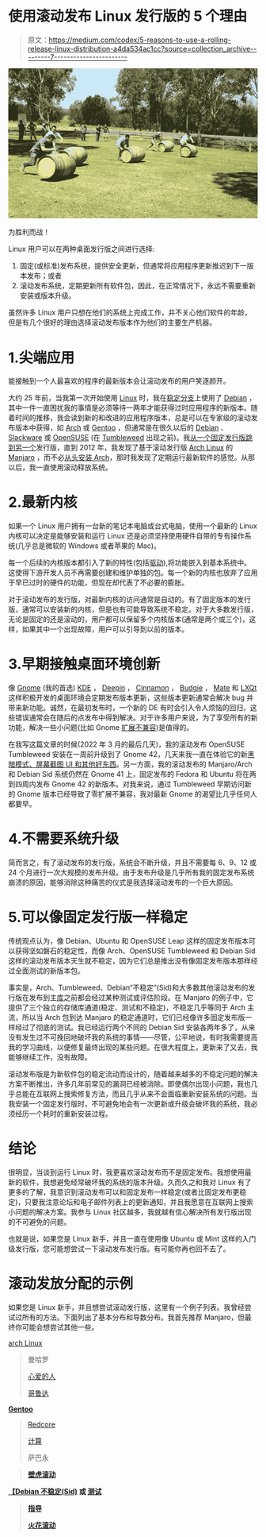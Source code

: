 # 使用滚动发布 Linux 发行版的 5 个理由

> 原文：<https://medium.com/codex/5-reasons-to-use-a-rolling-release-linux-distribution-a4da534ac1cc?source=collection_archive---------7----------------------->

![](img/c3f0aa8d5741860fa82d52c91ba5fa74.png)

为胜利而战！

Linux 用户可以在两种桌面发行版之间进行选择:

1.  固定(或标准)发布系统，提供安全更新，但通常将应用程序更新推迟到下一版本发布；或者
2.  滚动发布系统，定期更新所有软件包，因此，在正常情况下，永远不需要重新安装或版本升级。

虽然许多 Linux 用户只想在他们的系统上完成工作，并不关心他们软件的年龄，但是有几个很好的理由选择滚动发布版本作为他们的主要生产机器。

# 1.尖端应用

能接触到一个人最喜欢的程序的最新版本会让滚动发布的用户笑逐颜开。

大约 25 年前，当我第一次开始使用 [Linux](https://opensource.com/resources/linux) 时，我在[稳定分支](https://wiki.debian.org/DebianStable)上使用了 [Debian](https://www.debian.org/) ，其中一件一直困扰我的事情是必须等待一两年才能获得过时应用程序的新版本。随着时间的推移，我会读到新的和改进的应用程序版本，总是可以在专家级的滚动发布版本中获得，如 [Arch](https://archlinux.org/) 或 [Gentoo](https://www.gentoo.org/) ，但通常是在很久以后的 [Debian](https://www.debian.org/) 、 [Slackware](http://www.slackware.com/) 或 [OpenSUSE](https://www.opensuse.org/) (在 [Tumbleweed](https://www.opensuse.org/#Tumbleweed) 出现之前)。我[从一个固定发行版跳到另一个](https://embeddedinventor.com/distro-hopping-what-why-how-explained/)发行版，直到 2012 年，我发现了基于滚动发行版 [Arch Linux](https://archlinux.org/) 的 [Manjaro](https://manjaro.org/) ，而不必[从头安装 Arch](https://wiki.archlinux.org/title/installation_guide)，那时我发现了定期运行最新软件的感觉。从那以后，我一直使用滚动释放系统。

# 2.最新内核

如果一个 Linux 用户拥有一台新的笔记本电脑或台式电脑，使用一个最新的 Linux 内核可以决定是能够安装和运行 Linux 还是必须坚持使用硬件自带的专有操作系统(几乎总是微软的 Windows 或者苹果的 Mac)。

每一个后续的内核版本都引入了新的特性(包括[驱动](https://www.linux.org/threads/the-linux-kernel-drivers.8680/)),将功能嵌入到基本系统中。这使得下游开发人员不再需要创建和维护单独的包。每一个新的内核也放弃了应用于早已过时的硬件的功能，但现在却代表了不必要的膨胀。

对于滚动发布的发行版，对最新内核的访问通常是自动的。有了固定版本的发行版，通常可以安装新的内核，但是也有可能导致系统不稳定。对于大多数发行版，无论是固定的还是滚动的，用户都可以保留多个内核版本(通常是两个或三个)，这样，如果其中一个出现故障，用户可以引导到以前的版本。

# 3.早期接触桌面环境创新

像 [Gnome](https://www.gnome.org/) (我的首选) [KDE](https://kde.org/) ， [Deepin](https://wiki.archlinux.org/title/Deepin_Desktop_Environment) ， [Cinnamon](https://wiki.archlinux.org/title/cinnamon) ， [Budgie](https://wiki.archlinux.org/title/budgie) ， [Mate](https://wiki.archlinux.org/title/MATE) 和 [LXQt](https://wiki.archlinux.org/title/LXQt) 这样积极开发的桌面环境会定期发布版本更新，这些版本更新通常会解决 bug 并带来新功能。诚然，在最初发布时，一个新的 DE 有时会引入令人烦恼的回归，这些错误通常会在随后的点发布中得到解决。对于许多用户来说，为了享受所有的新功能，解决一些小问题(比如 Gnome [扩展不兼容](https://www.reddit.com/r/gnome/comments/pvvku5/why_do_extensions_break_with_every_gnome_version/))是值得的。

在我写这篇文章的时候(2022 年 3 月的最后几天)，我的滚动发布 OpenSUSE Tumbleweed 安装在一周前升级到了 Gnome 42，几天来我一直在体验它的新[黑暗模式、屏幕截图 UI 和其他好东西](https://www.makeuseof.com/gnome-42-released-enhanced-dark-mode-new-apps/)。另一方面，我的滚动发布的 Manjaro/Arch 和 Debian Sid 系统仍然在 Gnome 41 上，固定发布的 Fedora 和 Ubuntu 将在两到四周内发布 Gnome 42 的新版本。对我来说，通过 Tumbleweed 早期访问新的 Gnome 版本已经导致了零扩展不兼容，我对最新 Gnome 的渴望比几乎任何人都要早。

# 4.不需要系统升级

简而言之，有了滚动发布的发行版，系统会不断升级，并且不需要每 6、9、12 或 24 个月进行一次大规模的发布升级。由于发布升级是几乎所有我的固定发布系统崩溃的原因，能够消除这种痛苦的仪式是我选择滚动发布的一个巨大原因。

# 5.可以像固定发行版一样稳定

传统观点认为，像 Debian、Ubuntu 和 OpenSUSE Leap 这样的固定发布版本可以获得坚如磐石的稳定性，而像 Arch、OpenSUSE Tumbleweed 和 Debian Sid 这样的滚动发布版本天生就不稳定，因为它们总是推出没有像固定发布版本那样经过全面测试的新版本包。

事实是，Arch、Tumbleweed、Debian“不稳定”(Sid)和大多数其他滚动发布的发行版在发布到主[库](https://frameboxxindore.com/linux/what-are-repositories-in-linux.html)之前都会经过某种测试或评估阶段。在 Manjaro 的例子中，它提供了三个独立的存储库通道(稳定、测试和不稳定)，不稳定几乎等同于 Arch 主流，所以当 Arch 包到达 Manjaro 的稳定通道时，它们已经像许多固定发布版一样经过了彻底的测试。我已经运行两个不同的 Debian Sid 安装各两年多了，从来没有发生过不可挽回地破坏我的系统的事情——尽管，公平地说，有时我需要提高我的学习曲线，以便修复最终出现的某些问题。在很大程度上，更新来了又去，我能够继续工作，没有故障。

滚动发布版是为新软件包的稳定流动而设计的，随着越来越多的不稳定问题的解决方案不断推出，许多几年前常见的漏洞已经被消除。即使偶尔出现小问题，我也几乎总能在互联网上搜索修复方法，而且几乎从来不会面临重新安装系统的问题。当我安装一个固定发行版时，不可避免地会有一次更新或升级会破坏我的系统，我必须经历一个耗时的重新安装过程。

# 结论

很明显，当谈到运行 Linux 时，我更喜欢滚动发布而不是固定发布。我想使用最新的软件，我想避免经常破坏我的系统的版本升级。久而久之和我对 Linux 有了更多的了解，我意识到滚动发布可以和固定发布一样稳定(或者比固定发布更稳定)，只要我注意论坛和电子邮件列表上的更新通知，并且我愿意在互联网上搜索小问题的解决方案。我参与 Linux 社区越多，我就越有信心解决所有发行版出现的不可避免的问题。

也就是说，如果您是 Linux 新手，并且一直在使用像 Ubuntu 或 Mint 这样的入门级发行版，您可能想尝试一下滚动发布发行版。有可能你再也回不去了。

# 滚动发放分配的示例

如果您是 Linux 新手，并且想尝试滚动发行版，这里有一个例子列表。我曾经尝试过所有的方法。下面列出了基本分布和导数分布。我首先推荐 Manjaro，但最终你可能会想尝试其他一些。

[arch Linux](https://archlinux.org/)

> 曼哈罗
> 
> [心爱的人](https://endeavouros.com/)
> 
> [哥鲁达](https://garudalinux.org/)

[**Gentoo**](https://www.gentoo.org/)

> [Redcore](https://redcorelinux.org/)
> 
> [计算](https://www.calculate-linux.org/)
> 
> 萨巴永

[](https://get.opensuse.org/tumbleweed/)

> **[壁虎滚动](https://geckolinux.github.io/)**

**[**【Debian 不稳定(Sid)**](https://wiki.debian.org/DebianUnstable) **或** [**测试**](https://wiki.debian.org/DebianTesting)**

> **[指导](https://siduction.org/)**
> 
> **[火花滚动](https://sparkylinux.org/download/rolling/)**